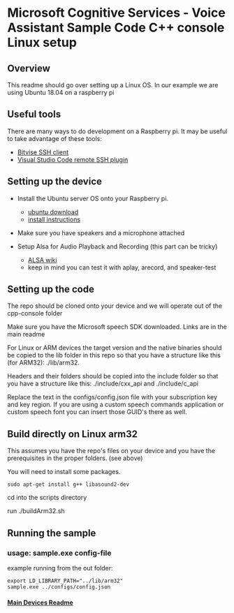 # Microsoft Cognitive Services - Voice Assistant Sample Code C++ console Linux setup

## Overview

This readme should go over setting up a Linux OS. In our example we are using Ubuntu 18.04 on a raspberry pi

## Useful tools

There are many ways to do development on a Raspberry pi. It may be useful to take advantage of these tools:
* [Bitvise SSH client](https://www.bitvise.com/)
* [Visual Studio Code remote SSH plugin](https://code.visualstudio.com/docs/remote/ssh)

## Setting up the device

* Install the Ubuntu server OS onto your Raspberry pi. 
  * [ubuntu download](https://ubuntu.com/download/raspberry-pi)
  * [install instructions](https://www.raspberrypi.org/documentation/installation/installing-images/)

* Make sure you have speakers and a microphone attached

* Setup Alsa for Audio Playback and Recording (this part can be tricky)
  * [ALSA wiki](https://wiki.archlinux.org/index.php/Advanced_Linux_Sound_Architecture)
  * keep in mind you can test it with aplay, arecord, and speaker-test

## Setting up the code

The repo should be cloned onto your device and we will operate out of the cpp-console folder

Make sure you have the Microsoft speech SDK downloaded. Links are in the main readme

For Linux or ARM devices the target version and the native binaries should be copied to the lib folder in this repo so that you have a structure like this (for ARM32): ./lib/arm32. 

Headers and their folders should be copied into the include folder so that you have a structure like this: ./include/cxx_api and ./include/c_api

Replace the text in the configs/config.json file with your subscription key and key region. If you are using a custom speech commands application or custom speech font you can insert those GUID's there as well.

## Build directly on Linux arm32

This assumes you have the repo's files on your device and you have the prerequisites in the proper folders. (see above)

You will need to install some packages.

    sudo apt-get install g++ libasound2-dev

cd into the scripts directory

run ./buildArm32.sh

## Running the sample

### usage: sample.exe config-file
example running from the out folder:
    
    export LD_LIBRARY_PATH="../lib/arm32"
    sample.exe ../configs/config.json
    
    
#### [Main Devices Readme](README.md)
